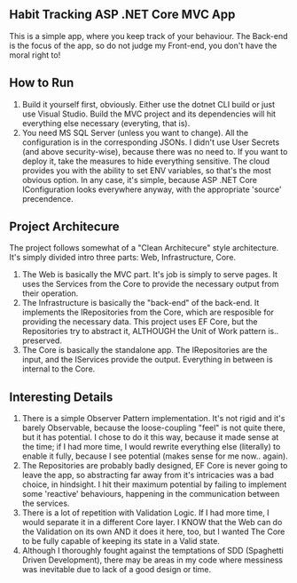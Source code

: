 ## Habit Tracking ASP .NET Core MVC App
This is a simple app, where you keep track of your behaviour. The Back-end is the focus of the app, so do not judge my Front-end, you don't have the moral right to!

## How to Run
1. Build it yourself first, obviously. Either use the dotnet CLI build or just use Visual Studio. Build the MVC project and its dependencies will hit everything else necessary (everyting, that is).
2. You need MS SQL Server (unless you want to change). All the configuration is in the corresponding JSONs. I didn't use User Secrets (and above security-wise), because there was no need to.
If you want to deploy it, take the measures to hide everything sensitive. The cloud provides you with the ability to set ENV variables, so that's the most obvious option. In any case, it's simple, because ASP .NET Core IConfiguration looks everywhere anyway, with the appropriate 'source' precendence. 

## Project Architecure
The project follows somewhat of a "Clean Architecure" style architecture. It's simply divided intro three parts: Web, Infrastructure, Core.
1. The Web is basically the MVC part. It's job is simply to serve pages. It uses the Services from the Core to provide the necessary output from their operation.
2. The Infrastructure is basically the "back-end" of the back-end. It implements the IRepositories from the Core, which are resposible for providing the necessary data. This project uses EF Core, but the Repositories try to abstract it, ALTHOUGH the Unit of Work pattern is.. preserved.
3. The Core is basically the standalone app. The IRepositories are the input, and the IServices provide the output. Everything in between is internal to the Core.
## Interesting Details
1. There is a simple Observer Pattern implementation. It's not rigid and it's barely Observable, because the loose-coupling "feel" is not quite there, but it has potential. I chose to do it this way, because it made sense at the time; if I had more time, I would rewrite everything else (literally) to enable it fully, because I see potential (makes sense for me now.. again).
2. The Repositories are probably badly designed, EF Core is never going to leave the app, so abstracting far away from it's intricacies was a bad choice, in hindsight. I hit their maximum potential by failing to implement some 'reactive' behaviours, happening in the communication between the services.
3. There is a lot of repetition with Validation Logic. If I had more time, I would separate it in a different Core layer. I KNOW that the Web can do the Validation on its own AND it does it here, too, but I wanted The Core to be fully capable of keeping its state in a Valid state.
4. Although I thoroughly fought against the temptations of SDD (Spaghetti Driven Development), there may be areas in my code where messiness was inevitable due to lack of a good design or time. 
